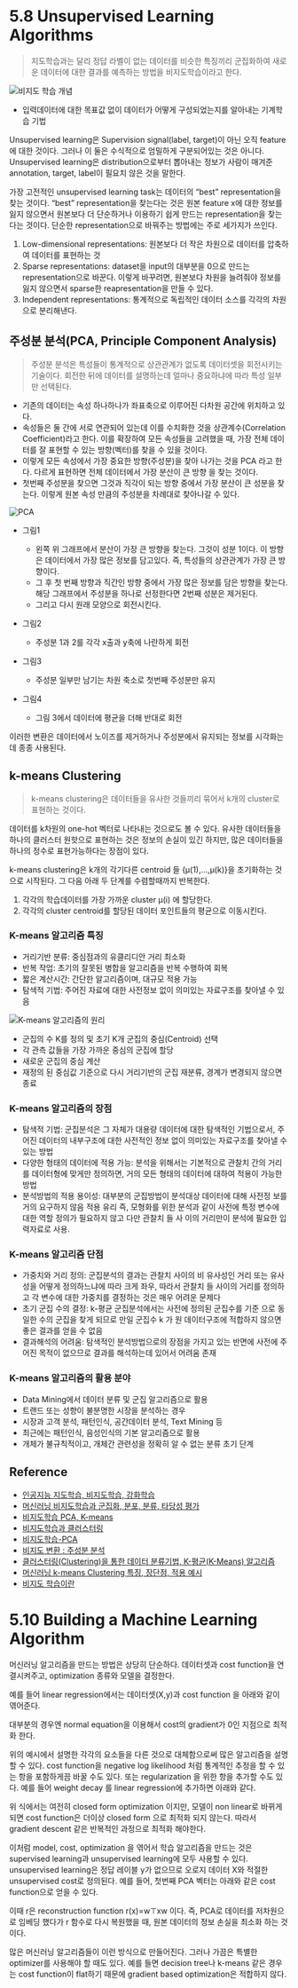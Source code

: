 # 5.8 Unsupervised Learning Algorithms
> 지도학습과는 달리 정답 라벨이 없는 데이터를 비슷한 특징끼리 군집화하여 새로운 데이터에 대한 결과를 예측하는 방법을 비지도학습이라고 한다.

![비지도 학습 개념](http://blog.skby.net/blog/wp-content/uploads/2019/09/Unsupervised-Learning-Cencept.png)
- 입력데이터에 대한 목표값 없이 데이터가 어떻게 구성되었는지를 알아내는 기계학습 기법

Unsupervised learning은 Supervision signal(label, target)이 아닌 오직 feature에 대한 것이다. 그러나 이 둘은 수식적으로 엄밀하게 구분되어있는 것은 아니다. Unsupervised learning은 distribution으로부터 뽑아내는 정보가 사람이 매겨준 annotation, target, label이 필요치 않은 것을 말한다.   

가장 고전적인 unsupervised learning task는 데이터의 “best” representation을 찾는 것이다. “best” representation을 찾는다는 것은 원본 feature x에 대한 정보를 잃지 않으면서 원본보다 더 단순하거나 이용하기 쉽게 만드는 representation을 찾는다는 것이다. 단순한 representation으로 바꿔주는 방법에는 주로 세가지가 쓰인다. 

1. Low-dimensional representations: 원본보다 더 작은 차원으로 데이터를 압축하여 데이터를 표현하는 것
2. Sparse representations: dataset을 input의 대부분을 0으로 만드는 representation으로 바꾼다. 이렇게 바꾸려면, 원본보다 차원을 늘려줘야 정보를 잃지 않으면서 sparse한 reapresentation을 만들 수 있다.
3. Independent representations: 통계적으로 독립적인 데이터 소스를 각각의 차원으로 분리해낸다.

## 주성분 분석(PCA, Principle Component Analysis)
> 주성분 분석은 특성들이 통계적으로 상관관계가 없도록 데이터셋을 회전시키는 기술이다. 회전한 뒤에 데이터를 설명하는데 얼마나 중요하냐에 따라 특성 일부만 선택된다.

- 기존의 데이터는 속성 하나하나가 좌표축으로 이루어진 다차원 공간에 위치하고 있다.
- 속성들은 둘 간에 서로 연관되어 있는데 이를 수치화한 것을 상관계수(Correlation Coefficient)라고 한다. 이를 확장하여 모든 속성들을 고려했을 때, 가장 전체 데이터를 잘 표현할 수 있는 방향(벡터)를 찾을 수 있을 것이다.
- 이렇게 모든 속성에서 가장 중요한 방향(주성분)을 찾아 나가는 것을 PCA 라고 한다. 다르게 표현하면 전체 데이터에서 가장 분산이 큰 방향 을 찾는 것이다.
- 첫번째 주성분을 찾으면 그것과 직각이 되는 방향 중에서 가장 분산이 큰 성분을 찾는다. 이렇게 원본 속성 만큼의 주성분을 차례대로 찾아나갈 수 있다.

![PCA](https://img1.daumcdn.net/thumb/R1280x0/?scode=mtistory2&fname=https%3A%2F%2Fblog.kakaocdn.net%2Fdn%2FcMG9qd%2FbtqDwdaxyOW%2FunQy21qDV9VX2UCGvv65s1%2Fimg.png)

- 그림1
	- 왼쪽 위 그래프에서 분산이 가장 큰 방향을 찾는다. 그것이 성분 1이다. 이 방향은 데이터에서 가장 많은 정보를 담고있다. 즉, 특성들의 상관관계가 가장 큰 방향이다.
	- 그 후 첫 번째 방향과 직간인 방향 중에서 가장 많은 정보를 담은 방향을 찾는다.  해당 그래프에서 주성분을 하나로 선정한다면 2번째 성분은 제거된다.
	- 그리고 다시 원래 모양으로 회전시킨다. 

- 그림2 
	- 주성분 1과 2를 각각 x출과 y축에 나란하게 회전
- 그림3
	- 주성분 일부만 남기는 차원 축소로 첫번째 주성분만 유지
- 그림4
	- 그림 3에서 데이터에 평균을 더해 반대로 회전

이러한 변환은 데이터에서 노이즈를 제거하거나 주성분에서 유지되는 정보를 시각화는데 종종 사용된다.

## k-means Clustering
> k-means clustering은 데이터들을 유사한 것들끼리 묶어서 k개의 cluster로 표현하는 것이다.

데이터를 k차원의 one-hot 벡터로 나타내는 것으로도 볼 수 있다. 유사한 데이터들을 하나의 클러스터 원핫으로 표현하는 것은 정보의 손실이 있긴 하지만, 많은 데이터들을 하나의 정수로 표현가능하다는 장점이 있다.

k-means clustering은 k개의 각기다른 centroid 들 {μ(1),...,μ(k)}을 초기화하는 것으로 시작된다. 그 다음 아래 두 단계를 수렴할때까지 반복한다.

1. 각각의 학습데이터를 가장 가까운 cluster μ(i) 에 할당한다.
2. 각각의 cluster centroid를 할당된 데이터 포인트들의 평균으로 이동시킨다.

### K-means 알고리즘 특징
- 거리기반 분류: 중심점과의 유클리디안 거리 최소화
- 반복 작업: 초기의 잘못된 병합을 알고리즘을 반복 수행하여 회복
- 짧은 계산시간: 간단한 알고리즘이며, 대규모 적용 가능
- 탐색적 기법: 주어진 자료에 대한 사전정보 없이 의미있는 자료구조를 찾아낼 수 있음

![K-means 알고리즘의 원리](https://img1.daumcdn.net/thumb/R1280x0/?scode=mtistory2&fname=http%3A%2F%2Fcfile22.uf.tistory.com%2Fimage%2F22446C4E57FE2FC611BDA2)
- 군집의 수 K를 정의 및 초기 K개 군집의 중심(Centroid) 선택
- 각 관측 값들을 가장 가까운 중심의 군집에 할당
- 새로운 군집의 중심 계산
- 재정의 된 중심값 기준으로 다시 거리기반의 군집 재분류, 경계가 변경되지 않으면 종료

### K-means 알고리즘의 장점
- 탐색적 기법: 군집분석은 그 자체가 대용량 데이터에 대한 탐색적인 기법으로서, 주어진 데이터의 내부구조에 대한 사전적인 정보 없이 의미있는 자료구조를 찾아낼 수 있는 방법
- 다양한 형태의 데이터에 적용 가능: 분석을 위해서는 기본적으로 관찰치 간의 거리를 데이터형에 맞게만 정의하면, 거의 모든 형태의 데이터에 대하여 적용이 가능한 방법
- 분석방법의 적용 용이성: 대부분의 군집방법이 분석대상 데이터에 대해 사전정 보를 거의 요구하지 않음 적용 유리 즉, 모형화를 위한 분석과 같이 사전에 특정 변수에 대한 역할 정의가 필요하지 않고 다만 관찰치 들 사 이의 거리만이 분석에 필요한 입력자료로 사용.

### K-means 알고리즘 단점
- 가중치와 거리 정의: 군집분석의 결과는 관찰치 사이의 비 유사성인 거리 또는 유사성을 어떻게 정의하느냐에 따라 크게 좌우, 따라서 관찰치 들 사이의 거리를 정의하고 각 변수에 대한 가중치를 결정하는 것은 매우 어려운 문제다
- 초기 군집 수의 결정: k-평균 군집분석에서는 사전에 정의된 군집수를 기준 으로 동일한 수의 군집을 찾게 되므로 만일 군집수 k 가 원 데이터구조에 적합하지 않으면 좋은 결과를 얻을 수 없음
- 결과해석의 어려움: 탐색적인 분석방법으로의 장점을 가지고 있는 반면에 사전에 주어진 목적이 없으므로 결과를 해석하는데 있어서 어려움 존재

### K-means 알고리즘의 활용 분야
- Data Mining에서 데이터 분류 및 군집 알고리즘으로 활용
- 트랜드 또는 성향이 불분명한 시장을 분석하는 경우
- 시장과 고객 분석, 패턴인식, 공간데이터 분석, Text Mining 등
- 최근에는 패턴인식, 음성인식의 기본 알고리즘으로 활용 
- 개체가 불규칙적이고, 개체간 관련성을 정확히 알 수 없는 분류 초기 단계

## Reference
- [인공지능 지도학습, 비지도학습, 강화학습](https://ebbnflow.tistory.com/165)
- [머신러닝 비지도학습과 군집화, 분포, 분류, 타당성 평가](https://ikkison.tistory.com/51)
- [비지도학습 PCA, K-means](https://medium.com/mighty-data-science-bootcamp/%EB%B9%84%EC%A7%80%EB%8F%84%ED%95%99%EC%8A%B5%EC%9D%98-%EB%AA%A8%EB%93%A0-%EA%B2%83-29ec2aceb56e)
- [비지도학습과 클러스터링](https://yamalab.tistory.com/47)
- [비지도학습-PCA](https://duckkkk.com/entry/%EB%B9%84%EC%A7%80%EB%8F%84%ED%95%99%EC%8A%B5-PCA-%EC%A3%BC%EC%84%B1%EB%B6%84-%EB%B6%84%EC%84%9D)
- [비지도 변환 : 주성분 분석](https://kolikim.tistory.com/27)
- [클러스터링(Clustering)을 통한 데이터 분류기법, K-평균(K-Means) 알고리즘](https://needjarvis.tistory.com/140)
- [머신러닝 k-means Clustering 특징, 장단점, 적용 예시](https://muzukphysics.tistory.com/146)
- [비지도 학습이란](http://blog.skby.net/%EB%B9%84%EC%A7%80%EB%8F%84-%ED%95%99%EC%8A%B5-unsupervised-learning/)


# 5.10 Building a Machine Learning Algorithm
머신러닝 알고리즘을 만드는 방법은 상당히 단순하다. 데이터셋과 cost function을 연결시켜주고, optimization 종류와 모델을 결정한다.

예를 들어 linear regression에서는 데이터셋(X,y)과 cost function 을 아래와 같이 엮어준다.

대부분의 경우엔 normal equation을 이용해서 cost의 gradient가 0인 지점으로 최적화 한다.

위의 예시에서 설명한 각각의 요소들을 다른 것으로 대체함으로써 많은 알고리즘을 설명할 수 있다. cost function을 negative log likelihood 처럼 통계적인 추정을 할 수 있는 항을 포함하게끔 바꿀 수도 있다. 또는 regularization 을 위한 항을 추가할 수도 있다. 예를 들어 weight decay 를 linear regression에 추가하면 아래와 같다.

위 식에서는 여전히 closed form optimization 이지만, 모델이 non linear로 바뀌게 되면 cost function은 더이상 closed form 으로 최적화 되지 않는다. 따라서 gradient descent 같은 반복적인 과정으로 최적화 해야한다.

이처럼 model, cost, optimization 을 엮어서 학습 알고리즘을 만드는 것은 supervised learning과 unsupervised learning에 모두 사용할 수 있다. unsupervised learning은 정답 레이블 y가 없으므로 오로지 데이터 X와 적절한 unsupervised cost로 정의된다. 예를 들어, 첫번째 PCA 벡터는 아래와 같은 cost function으로 얻을 수 있다.

이때 r은 reconstruction function r(x)=w⊤xw 이다. 즉, PCA로 데이터를 저차원으로 임베딩 했다가 r 함수로 다시 복원했을 때, 원본 데이터의 정보 손실을 최소화 하는 것이다.

많은 머신러닝 알고리즘들이 이런 방식으로 만들어진다. 그러나 가끔은 특별한 optimizer를 사용해야 할 때도 있다. 예를 들면 decision tree나 k-means 같은 경우는 cost function이 flat하기 때문에 gradient based optimization은 적합하지 않다.